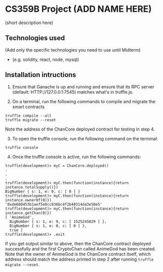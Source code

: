 # CS359B Project (ADD NAME HERE)

(short description here)

## Technologies used

(Add only the specific technologies you need to use until Midterm)

* (e.g. solidity, react, node, mysql)

## Installation intructions

1. Ensure that Ganache is up and running and ensure that its RPC server (default: HTTP://127.0.0.1:7545) matches what's in truffle.js.

2. On a terminal, run the following commands to compile and migrate the smart contracts
```
truffle compile --all
truffle migrate --reset
```
Note the address of the ChanCore deployed contract for testing in step 4.

3. To open the truffle console, run the following command on the terminal:
```
truffle console
```

4. Once the truffle console is active, run the following commands:
```
truffle(development)> myC = ChanCore.deployed()
.
.
.
truffle(development)> myC.then(function(instance){return instance.totalSupply()})
BigNumber { s: 1, e: 0, c: [ 0 ] }
truffle(development)> myC.then(function(instance){return instance.ownerOf(0)})
'0xde660453b1aef5e8cc836bc4f2b48314da3e50e5'
truffle(development)> myC.then(function(instance){return instance.getChan(0)})
[ 'AnimeGod',
  BigNumber { s: 1, e: 9, c: [ 1525245829 ] },
  BigNumber { s: 1, e: 0, c: [ 0 ] },
  true ]
truffle(development)> .exit
```
If you get output similar to above, then the ChanCore contract deployed successfully and the first CryptoChan called AnimeGod has been created. Note that the owner of AnimeGod is the ChanCore contract itself, which address should match the address printed in step 2 after running `truffle migrate --reset`.